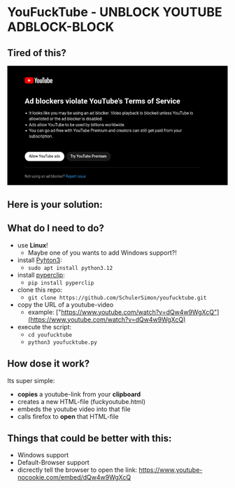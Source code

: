 # YouFuckTube - UNBLOCK YOUTUBE ADBLOCK-BLOCK

## Tired of this?
![YouFuckTube-Adblock-blcoker](adblock-blocker.png)

## Here is your solution: 

## What do I need to do?

- use **Linux**! 
    - Maybe one of you wants to add Windows support?!
- install [Pyhton3](https://www.python.org/downloads/): 
    - `sudo apt install python3.12` 
- install [pyperclip](https://pypi.org/project/pyperclip/):
    - `pip install pyperclip`
- clone this repo: 
    - `git clone https://github.com/SchulerSimon/youfucktube.git`
- copy the URL of a youtube-video
    - example: ["https://www.youtube.com/watch?v=dQw4w9WgXcQ"](https://www.youtube.com/watch?v=dQw4w9WgXcQ)
- execute the script: 
    - `cd youfucktube`
    - `python3 youfucktube.py`

## How dose it work?
Its super simple: 
- **copies** a youtube-link from your **clipboard**
- creates a new HTML-file (fuckyoutube.html)
- embeds the youtube video into that file
- calls firefox to **open** that HTML-file

## Things that could be better with this:
- Windows support
- Default-Browser support
- dicrectly tell the browser to open the link: https://www.youtube-nocookie.com/embed/dQw4w9WgXcQ
